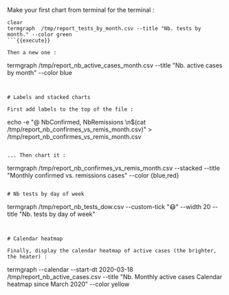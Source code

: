 Make your first chart from terminal for the terminal :

```
clear
termgraph  /tmp/report_tests_by_month.csv --title "Nb. tests by month." --color green
```{{execute}}

Then a new one :

```
termgraph  /tmp/report_nb_active_cases_month.csv --title "Nb. active cases by month" --color blue
```{{execute}}


# Labels and stacked charts

First add labels to the top of the file :

```
echo -e "@ NbConfirmed, NbRemissions \n$(cat /tmp/report_nb_confirmes_vs_remis_month.csv)" > /tmp/report_nb_confirmes_vs_remis_month.csv
```{{execute}}

... Then chart it :

```
termgraph /tmp/report_nb_confirmes_vs_remis_month.csv --stacked --title "Monthly confirmed vs. remissions cases" --color {blue,red}
```{{execute}}

# Nb tests by day of week

```
termgraph /tmp/report_nb_tests_dow.csv --custom-tick "😷" --width 20 --title "Nb. tests by day of week"
```{{execute}} 


# Calendar heatmap
 
Finally, display the calendar heatmap of active cases (the brighter, the heater) :

``` 
termgraph --calendar --start-dt 2020-03-18 /tmp/report_nb_active_cases.csv --title "Nb. Monthly active cases Calendar heatmap since March 2020" --color yellow
```{{execute}}